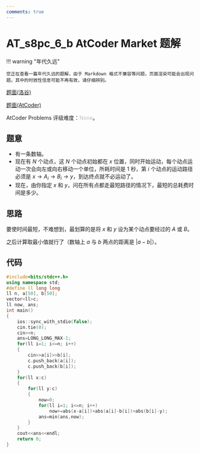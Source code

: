 ```yaml
---
comments: true
---
```


# AT_s8pc_6_b AtCoder Market 题解

!!! warning "年代久远"

    您正在查看一篇年代久远的题解，由于 Markdown 格式不兼容等问题，页面渲染可能会出现问题。其中的时效性信息可能不再有效，请仔细辨别。

[题面(洛谷)](https://www.luogu.com.cn/problem/AT_s8pc_6_b)

[题面(AtCoder)](https://atcoder.jp/contests/s8pc_6/tasks/s8pc_6_b)

AtCoder Problems 评级难度：<span style="color: #bfbfbf">None</span>。

## 题意

- 有一条数轴。
- 现在有 $N$ 个动点，这 $N$ 个动点初始都在 $x$ 位置，同时开始运动，每个动点运动一次会向左或向右移动一个单位，所耗时间是 $1$ 秒，第 $i$ 个动点的运动路径必须是 $x\to A_i\to B_i\to y$，到达终点就不必运动了。
- 现在，由你指定 $x$ 和 $y$，问在所有点都走最短路径的情况下，最短的总耗费时间是多少。

## 思路

要使时间最短，不难想到，最划算的是将 $x$ 和 $y$ 设为某个动点要经过的 $A$ 或 $B$。

之后计算取最小值就行了（数轴上 $a$ 与 $b$ 两点的距离是 $|a-b|$）。

## 代码

``` cpp
#include<bits/stdc++.h>
using namespace std;
#define ll long long
ll n, a[50], b[50];
vector<ll>c;
ll now, ans;
int main()
{
    ios::sync_with_stdio(false);
    cin.tie(0);
    cin>>n;
    ans=LONG_LONG_MAX-1;
    for(ll i=1; i<=n; i++)
    {
        cin>>a[i]>>b[i];
        c.push_back(a[i]);
        c.push_back(b[i]);
    }
    for(ll x:c)
    {
        for(ll y:c)
        {
            now=0;
            for(ll i=1; i<=n; i++)
                now+=abs(x-a[i])+abs(a[i]-b[i])+abs(b[i]-y);
            ans=min(ans,now);
        }
    }
    cout<<ans<<endl;
    return 0;
}
```